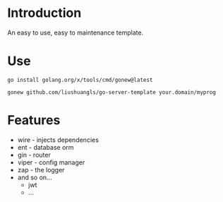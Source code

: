 # Introduction

An easy to use, easy to maintenance template.

# Use

```
go install golang.org/x/tools/cmd/gonew@latest

gonew github.com/liushuangls/go-server-template your.domain/myprog
```

# Features

- wire - injects dependencies
- ent - database orm
- gin - router
- viper - config manager
- zap - the logger
- and so on...
    - jwt
    - ...
